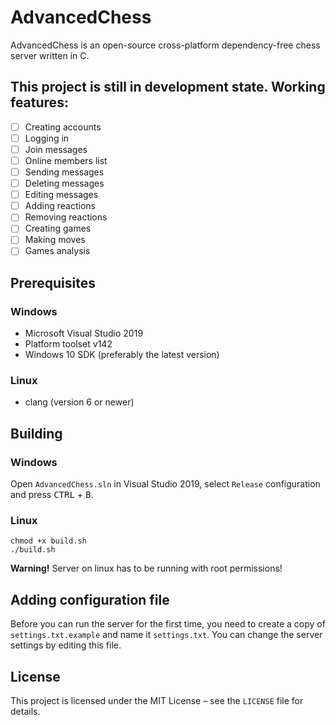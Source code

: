 # AdvancedChess

AdvancedChess is an open-source cross-platform dependency-free chess server written in C.

## This project is still in development state. Working features:

- [ ] Creating accounts
- [ ] Logging in
- [ ] Join messages
- [ ] Online members list
- [ ] Sending messages
- [ ] Deleting messages
- [ ] Editing messages
- [ ] Adding reactions
- [ ] Removing reactions
- [ ] Creating games
- [ ] Making moves
- [ ] Games analysis

## Prerequisites

### Windows

- Microsoft Visual Studio 2019
- Platform toolset v142
- Windows 10 SDK (preferably the latest version)

### Linux

- clang (version 6 or newer)
## Building

### Windows

Open `AdvancedChess.sln` in Visual Studio 2019, select `Release` configuration and press <kbd>CTRL</kbd> + <kbd>B</kbd>.

### Linux

```
chmod +x build.sh
./build.sh
```

**Warning!** Server on linux has to be running with root permissions!

## Adding configuration file

Before you can run the server for the first time, you need to create a copy of `settings.txt.example` and name it `settings.txt`. You can change the server settings by editing this file.

## License

This project is licensed under the MIT License – see the `LICENSE` file for details.